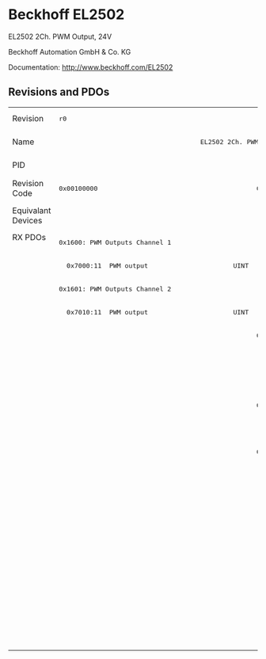 # Beckhoff EL2502

EL2502 2Ch. PWM Output, 24V

Beckhoff Automation GmbH & Co. KG

Documentation: <a href="http://www.beckhoff.com/EL2502">http://www.beckhoff.com/EL2502</a>

## Revisions and PDOs
<table>
<tr >
<td class="first">Revision</td>
<td ><pre>r0</pre></td>
<td ><pre>r1</pre></td>
<td ><pre>r2</pre></td>
<td ><pre>r3</pre></td>
<td ><pre>r4</pre></td>
<td ><pre>r5</pre></td>
<td ><pre>r6</pre></td>
<td ><pre>r7</pre></td>
<td ><pre>r8</pre></td>
<td ><pre>r9</pre></td>
<td ><pre>r10</pre></td>
</tr>
<tr >
<td class="first">Name</td>
<td  colspan=3 align="center"><pre>EL2502 2Ch. PWM Output, 24V</pre></td>
<td  colspan=8 align="center"><pre>EL2502 2Ch. PWM output, 24V</pre></td>
</tr>
<tr >
<td class="first">PID</td>
<td  colspan=11 align="center"><pre>0x09c63052</pre></td>
</tr>
<tr >
<td class="first">Revision Code</td>
<td ><pre>0x00100000</pre></td>
<td ><pre>0x00110000</pre></td>
<td ><pre>0x00120000</pre></td>
<td ><pre>0x00130000</pre></td>
<td ><pre>0x00140000</pre></td>
<td ><pre>0x00150000</pre></td>
<td ><pre>0x00160000</pre></td>
<td ><pre>0x00170000</pre></td>
<td ><pre>0x00180000</pre></td>
<td ><pre>0x00190000</pre></td>
<td ><pre>0x001a0000</pre></td>
</tr>
<tr >
<td class="first">Equivalant Devices</td>
<td  colspan=5 align="center"></td>
<td  colspan=3 align="center"><pre><a href="EJ2502">EJ2502 r7</a></pre></td>
<td ></td>
<td  colspan=2 align="center"><pre><a href="EJ2502">EJ2502 r8</a><br/><a href="EL2502-0005">EL2502-0005 r0</a></pre></td>
</tr>
<tr class="rxpdo pdosection">
<td class="first" rowspan=18 valign=top>RX PDOs</td>
<td colspan=11 align="left"><pre>0x1600: PWM Outputs Channel 1</pre></td>
<td></td>
</tr>
<tr class="rxpdo">
<td  colspan=11 align="left"><pre>  0x7000:11  PWM output                      UINT</pre></td>
</tr>
<tr class="rxpdo pdosection">
<td ><pre>0x1601: PWM Outputs Channel 2</pre></td>
<td  colspan=2 align="left"></td>
<td  colspan=8 align="left"><pre>0x1601: PWM Outputs Channel 2</pre></td>
</tr>
<tr class="rxpdo">
<td ><pre>  0x7010:11  PWM output                      UINT</pre></td>
<td  colspan=2 align="left"></td>
<td  colspan=8 align="left"><pre>  0x7010:11  PWM output                      UINT</pre></td>
</tr>
<tr class="rxpdo pdosection">
<td ></td>
<td  colspan=10 align="left"><pre>0x1602: PWM Outputs Channel 1</pre></td>
</tr>
<tr class="rxpdo">
<td ></td>
<td  colspan=10 align="left"><pre>  0x7000:11  PWM output                      UINT</pre></td>
</tr>
<tr class="rxpdo">
<td ></td>
<td  colspan=10 align="left"><pre>  0x7000:12  PWM period                      UINT</pre></td>
</tr>
<tr class="rxpdo pdosection">
<td ></td>
<td  colspan=2 align="left"><pre>0x1601: PWM Outputs Channel 2</pre></td>
<td  colspan=8 align="left"></td>
</tr>
<tr class="rxpdo">
<td ></td>
<td  colspan=2 align="left"><pre>  0x7010:11  PWM output                      UINT</pre></td>
<td  colspan=8 align="left"></td>
</tr>
<tr class="rxpdo pdosection">
<td ></td>
<td  colspan=10 align="left"><pre>0x1603: PWM Outputs Channel 2</pre></td>
</tr>
<tr class="rxpdo">
<td ></td>
<td  colspan=10 align="left"><pre>  0x7010:11  PWM output                      UINT</pre></td>
</tr>
<tr class="rxpdo">
<td ></td>
<td  colspan=10 align="left"><pre>  0x7010:12  PWM period                      UINT</pre></td>
</tr>
<tr class="rxpdo pdosection">
<td  colspan=5 align="left"></td>
<td  colspan=6 align="left"><pre>0x1604: PWM Outputs Channel 1</pre></td>
</tr>
<tr class="rxpdo">
<td  colspan=5 align="left"></td>
<td  colspan=6 align="left"><pre>  0x7000:11  PWM output                      UINT</pre></td>
</tr>
<tr class="rxpdo">
<td  colspan=5 align="left"></td>
<td  colspan=6 align="left"><pre>  0x7000:13  PWM period 1Hz                  UDINT</pre></td>
</tr>
<tr class="rxpdo pdosection">
<td  colspan=5 align="left"></td>
<td  colspan=6 align="left"><pre>0x1605: PWM Outputs Channel 2</pre></td>
</tr>
<tr class="rxpdo">
<td  colspan=5 align="left"></td>
<td  colspan=6 align="left"><pre>  0x7010:11  PWM output                      UINT</pre></td>
</tr>
<tr class="rxpdo">
<td  colspan=5 align="left"></td>
<td  colspan=6 align="left"><pre>  0x7010:13  PWM period 1Hz                  UDINT</pre></td>
</tr>
</table>
